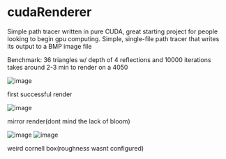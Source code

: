 # cudaRenderer

Simple path tracer written in pure CUDA, great starting project for people looking to begin gpu computing. Simple, single-file path tracer that writes its output to a BMP image file

Benchmark: 36 triangles w/ depth of 4 reflections and 10000 iterations takes around 2-3 min to render on a 4050

![image](https://github.com/user-attachments/assets/d3ab8c25-1e63-4f07-8a0b-891c67513b38)


first successful render

![image](https://github.com/user-attachments/assets/d5c7de69-0937-43b9-9fb4-873aa059410a)

mirror render(dont mind the lack of bloom)

![image](https://github.com/user-attachments/assets/6185cc23-3aab-4b22-86d0-93817448ed21)
![image](https://github.com/user-attachments/assets/92fb58b6-8b96-4a1a-833e-041e498a6bf5)


weird cornell box(roughness wasnt configured)
